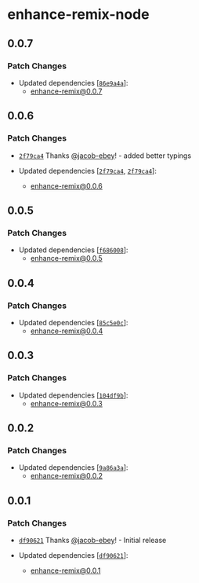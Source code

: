 # enhance-remix-node

## 0.0.7

### Patch Changes

- Updated dependencies [[`86e9a4a`](https://github.com/jacob-ebey/enhance-remix/commit/86e9a4a01111293f5732fd8e778da9d3d8c28bb9)]:
  - enhance-remix@0.0.7

## 0.0.6

### Patch Changes

- [`2f79ca4`](https://github.com/jacob-ebey/enhance-remix/commit/2f79ca4acddf73f30483b1f975c8484abfcc22aa) Thanks [@jacob-ebey](https://github.com/jacob-ebey)! - added better typings

- Updated dependencies [[`2f79ca4`](https://github.com/jacob-ebey/enhance-remix/commit/2f79ca4acddf73f30483b1f975c8484abfcc22aa), [`2f79ca4`](https://github.com/jacob-ebey/enhance-remix/commit/2f79ca4acddf73f30483b1f975c8484abfcc22aa)]:
  - enhance-remix@0.0.6

## 0.0.5

### Patch Changes

- Updated dependencies [[`f686008`](https://github.com/jacob-ebey/enhance-remix/commit/f686008b69a76ec490c8a76a90665ced2c333bb8)]:
  - enhance-remix@0.0.5

## 0.0.4

### Patch Changes

- Updated dependencies [[`85c5e0c`](https://github.com/jacob-ebey/enhance-remix/commit/85c5e0c3c9e16d0de9d5d4438015247de75a8c2f)]:
  - enhance-remix@0.0.4

## 0.0.3

### Patch Changes

- Updated dependencies [[`104df9b`](https://github.com/jacob-ebey/enhance-remix/commit/104df9b305b3cc440a1c15eb2c3b7298c97327aa)]:
  - enhance-remix@0.0.3

## 0.0.2

### Patch Changes

- Updated dependencies [[`9a86a3a`](https://github.com/jacob-ebey/enhance-remix/commit/9a86a3a53134a9e010a8ad38320c587593d3267b)]:
  - enhance-remix@0.0.2

## 0.0.1

### Patch Changes

- [`df90621`](https://github.com/jacob-ebey/enhance-remix/commit/df90621d741d000a53dbc0d84f6c8ce33e84246a) Thanks [@jacob-ebey](https://github.com/jacob-ebey)! - Initial release

- Updated dependencies [[`df90621`](https://github.com/jacob-ebey/enhance-remix/commit/df90621d741d000a53dbc0d84f6c8ce33e84246a)]:
  - enhance-remix@0.0.1
